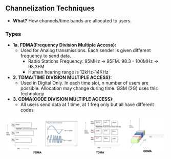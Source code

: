 ## Channelization Techniques
- **What?** How channels/time bands are allocated to users.

### Types
- **1a. FDMA(Frequency Division Multiple Access):**
  - Used for Analog transmissions. Each sender is given different frequency to send data.
    - Radio Stations Frequency: 95MHz -> 95FM.   98.3 - 100MHz -> 98.3FM
    - Human hearing range is 12kHz-14KHz
- **2. TDMA(TIME DIVISION MULTIPLE ACCESS):** 
  - Used in Digital Only.  In each time slot, n number of users are possible. Allocation may change during time. GSM (2G) uses this technology
- **3. CDMA(CODE DIVISION MULTIPLE ACCESS):** 
  - All users send data at 1 time, at 1 freq only but all have different codes

<img src=Layer2-Channelization_Techniques.jpg width=1000 />
